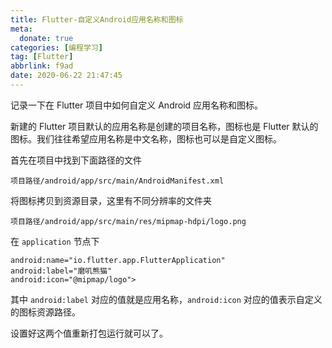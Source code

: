 ```yaml
---
title: Flutter-自定义Android应用名称和图标
meta:
  donate: true
categories: [编程学习]
tag: [Flutter]
abbrlink: f9ad
date: 2020-06-22 21:47:45
---
```


记录一下在 Flutter 项目中如何自定义 Android 应用名称和图标。

<!-- more -->

新建的 Flutter 项目默认的应用名称是创建的项目名称，图标也是 Flutter 默认的图标。我们往往希望应用名称是中文名称，图标也可以是自定义图标。

首先在项目中找到下面路径的文件
```
项目路径/android/app/src/main/AndroidManifest.xml
```

将图标拷贝到资源目录，这里有不同分辨率的文件夹
```
项目路径/android/app/src/main/res/mipmap-hdpi/logo.png
```

在 `application` 节点下
```
android:name="io.flutter.app.FlutterApplication"
android:label="磨叽熊猫"
android:icon="@mipmap/logo">
```

其中 `android:label` 对应的值就是应用名称，`android:icon` 对应的值表示自定义的图标资源路径。

设置好这两个值重新打包运行就可以了。
